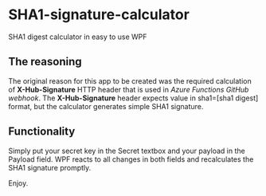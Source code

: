 # SHA1-signature-calculator
SHA1 digest calculator in easy to use WPF

## The reasoning
The original reason for this app to be created was the required calculation of **X-Hub-Signature** HTTP header that is used in *Azure Functions GitHub webhook*. The **X-Hub-Signature** header expects value in sha1=[sha1 digest] format, but the calculator generates simple SHA1 signature.

## Functionality
Simply put your secret key in the Secret textbox and your payload in the Payload field. WPF reacts to all changes in both fields and recalculates the SHA1 signature promptly.

Enjoy.
